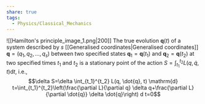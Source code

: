 ```yaml
---
share: true
tags:
  - Physics/Classical_Mechanics
---
```


![[Hamilton's principle_image_1.png|200]]
The true evolution $\mathbf{q}(t)$ of a system described by $s$ [[Generalised coordinates|Generalised coordinates]] $\mathbf{q}=\left(q_1, q_2, \ldots, q_s\right)$ between two specified states $\mathbf{q}_1=\mathbf{q}\left(t_1\right)$ and $\mathbf{q}_2=\mathbf{q}\left(t_2\right)$ at two specified times $t_1$ and $t_2$ is a stationary point of the action $S=\int_{t_1}^{t_2} L(q, \dot{q}, t) \mathrm{d} t$, i.e., 
$$\delta S=\delta \int_{t_1}^{t_2} L(q, \dot{q}, t) \mathrm{d} t=\int_{t_1}^{t_2}\left(\frac{\partial L}{\partial q} \delta q+\frac{\partial L}{\partial \dot{q}} \delta \dot{q}\right) d t=0$$